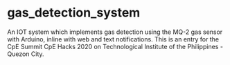 # gas_detection_system
An IOT system which implements gas detection using the MQ-2 gas sensor with Arduino, inline with web and text notifications. This is an entry for the CpE Summit CpE Hacks 2020 on Technological Institute of the Philippines - Quezon City.
